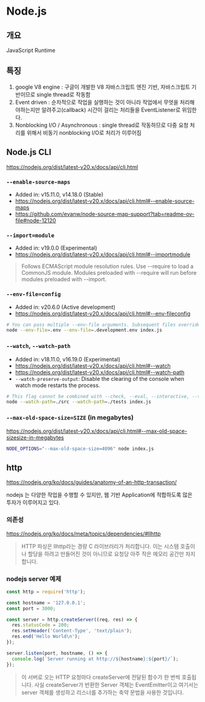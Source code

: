 # Node.js

## 개요

JavaScript Runtime

## 특징

1. google V8 engine : 구글이 개발한 V8 자바스크립트 엔진 기반, 자바스크립트 기반이므로 single thread로 작동함
2. Event driven : 순차적으로 작업을 실행하는 것이 아니라 작업에서 무엇을 처리해야하는지만 알려주고(callback) 시간이 걸리는 처리들을 EventListener로 위임한다.
3. Nonblocking I/O / Asynchronous : single thread로 작동하므로 다중 요청 처리를 위해서 비동기 nonblocking I/O로 처리가 이루어짐

## Node.js CLI

<https://nodejs.org/dist/latest-v20.x/docs/api/cli.html>

### `--enable-source-maps`

- Added in: v15.11.0, v14.18.0 (Stable)
- <https://nodejs.org/dist/latest-v20.x/docs/api/cli.html#--enable-source-maps>
- <https://github.com/evanw/node-source-map-support?tab=readme-ov-file#node-12120>

### `--import=module`

- Added in: v19.0.0 (Experimental)
- <https://nodejs.org/dist/latest-v20.x/docs/api/cli.html#--importmodule>

> Follows ECMAScript module resolution rules.
> Use --require to load a CommonJS module. Modules preloaded with --require will run before modules preloaded with --import.

### `--env-file=config`

- Added in: v20.6.0 (Active development)
- <https://nodejs.org/dist/latest-v20.x/docs/api/cli.html#--env-fileconfig>

```bash
# You can pass multiple --env-file arguments. Subsequent files override pre-existing variables defined in previous files.
node --env-file=.env --env-file=.development.env index.js
```

### `--watch`, `--watch-path`

- Added in: v18.11.0, v16.19.0 (Experimental)
- <https://nodejs.org/dist/latest-v20.x/docs/api/cli.html#--watch>
- <https://nodejs.org/dist/latest-v20.x/docs/api/cli.html#--watch-path>
- `--watch-preserve-output`: Disable the clearing of the console when watch mode restarts the process.

```bash
# This flag cannot be combined with --check, --eval, --interactive, --test, or the REPL.
node --watch-path=./src --watch-path=./tests index.js
```

### `--max-old-space-size=SIZE` (in megabytes)

<https://nodejs.org/dist/latest-v20.x/docs/api/cli.html#--max-old-space-sizesize-in-megabytes>

```bash
NODE_OPTIONS="--max-old-space-size=4096" node index.js
```

## http

<https://nodejs.org/ko/docs/guides/anatomy-of-an-http-transaction/>

nodejs 는 다양한 작업을 수행할 수 있지만, 웹 기반 Application에 적합하도록 많은 투자가 이루어지고 있다.

### 의존성

<https://nodejs.org/ko/docs/meta/topics/dependencies/#llhttp>

> HTTP 파싱은 llhttp라는 경량 C 라이브러리가 처리합니다.
> 이는 시스템 호출이나 할당을 하려고 만들어진 것이 아니므로 요청당 아주 작은 메모리 공간만 차지합니다.

### nodejs server 예제

```js
const http = require('http');

const hostname = '127.0.0.1';
const port = 3000;

const server = http.createServer((req, res) => {
  res.statusCode = 200;
  res.setHeader('Content-Type', 'text/plain');
  res.end('Hello World\n');
});

server.listen(port, hostname, () => {
  console.log(`Server running at http://${hostname}:${port}/`);
});
```

> 이 서버로 오는 HTTP 요청마다 createServer에 전달된 함수가 한 번씩 호출됩니다.
> 사실 createServer가 반환한 Server 객체는 EventEmitter이고 여기서는 server 객체를 생성하고 리스너를 추가하는 축약 문법을 사용한 것입니다.
